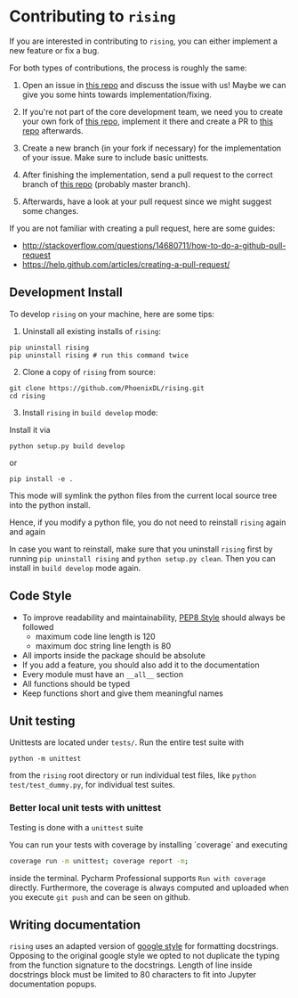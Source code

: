 # Contributing to `rising`

If you are interested in contributing to `rising`, you can either implement a new feature or fix a bug.

For both types of contributions, the process is roughly the same:

1. Open an issue in [this repo] and discuss
   the issue with us! Maybe we can give you some hints towards
   implementation/fixing.

1. If you're not part of the core development team, we need you to create your own fork of [this repo], implement it there and create a PR to [this repo] afterwards.

1. Create a new branch (in your fork if necessary) for the implementation of your issue.
   Make sure to include basic unittests.

1. After finishing the implementation, send a pull request to the correct branch of [this repo] (probably master branch).

1. Afterwards, have a look at your pull request since we might suggest some
   changes.

If you are not familiar with creating a pull request, here are some guides:

- http://stackoverflow.com/questions/14680711/how-to-do-a-github-pull-request
- https://help.github.com/articles/creating-a-pull-request/

## Development Install

To develop `rising` on your machine, here are some tips:

1. Uninstall all existing installs of `rising`:

```
pip uninstall rising
pip uninstall rising # run this command twice
```

2. Clone a copy of `rising` from source:

```
git clone https://github.com/PhoenixDL/rising.git
cd rising
```

3. Install `rising` in `build develop` mode:

Install it via

```
python setup.py build develop
```

or

```
pip install -e .
```

This mode will symlink the python files from the current local source tree into the
python install.

Hence, if you modify a python file, you do not need to reinstall `rising`
again and again

In case you want to reinstall, make sure that you uninstall `rising` first by running `pip uninstall rising`
and `python setup.py clean`. Then you can install in `build develop` mode again.

## Code Style

- To improve readability and maintainability, [PEP8 Style](https://www.python.org/dev/peps/pep-0008/) should always be followed
  - maximum code line length is 120
  - maximum doc string line length is 80
- All imports inside the package should be absolute
- If you add a feature, you should also add it to the documentation
- Every module must have an `__all__` section
- All functions should be typed
- Keep functions short and give them meaningful names

## Unit testing

Unittests are located under `tests/`. Run the entire test suite with

```
python -m unittest
```

from the `rising` root directory or run individual test files, like `python test/test_dummy.py`, for individual test suites.

### Better local unit tests with unittest

Testing is done with a `unittest` suite

You can run your tests with coverage by installing ´coverage´ and executing

```bash
coverage run -m unittest; coverage report -m;
```

inside the terminal. Pycharm Professional supports `Run with coverage` directly.
Furthermore, the coverage is always computed and uploaded when you execute `git push` and can be seen on github.

## Writing documentation

`rising` uses an adapted version of [google style](http://sphinxcontrib-napoleon.readthedocs.io/en/latest/example_google.html)
for formatting docstrings. Opposing to the original google style we opted to not duplicate the typing from the function
signature to the docstrings.
Length of line inside docstrings block must be limited to 80 characters to
fit into Jupyter documentation popups.

[this repo]: https://github.com/PhoenixDL/rising
